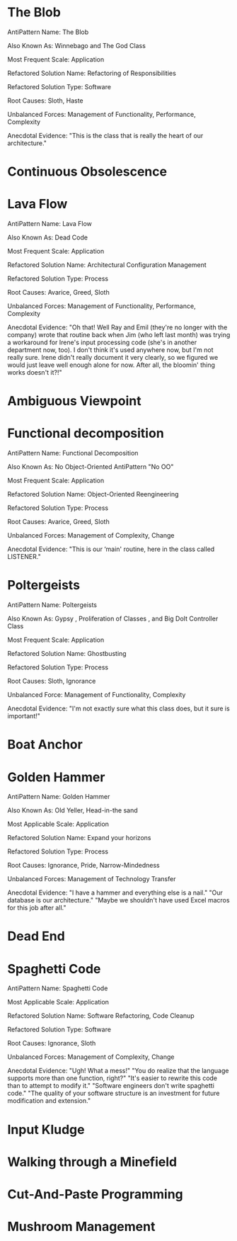 # The Blob

AntiPattern Name: The Blob

Also Known As: Winnebago and The God Class

Most Frequent Scale: Application

Refactored Solution Name: Refactoring of Responsibilities

Refactored Solution Type: Software

Root Causes: Sloth, Haste

Unbalanced Forces: Management of Functionality, Performance, Complexity

Anecdotal Evidence: "This is the class that is really the heart of our architecture."

# Continuous Obsolescence 

# Lava Flow

AntiPattern Name: Lava Flow

Also Known As: Dead Code

Most Frequent Scale: Application

Refactored Solution Name: Architectural Configuration Management

Refactored Solution Type: Process

Root Causes: Avarice, Greed, Sloth

Unbalanced Forces: Management of Functionality, Performance, Complexity

Anecdotal Evidence: "Oh that! Well Ray and Emil (they're no longer with the company) wrote that routine back when Jim (who left last month) was trying a workaround for Irene's input processing code (she's in another department now, too). I don't think it's used anywhere now, but I'm not really sure. Irene didn't really document it very clearly, so we figured we would just leave well enough alone for now. After all, the bloomin' thing works doesn't it?!"

# Ambiguous Viewpoint

# Functional decomposition

AntiPattern Name: Functional Decomposition

Also Known As: No Object-Oriented AntiPattern "No OO"

Most Frequent Scale: Application

Refactored Solution Name: Object-Oriented Reengineering

Refactored Solution Type: Process

Root Causes: Avarice, Greed, Sloth

Unbalanced Forces: Management of Complexity, Change

Anecdotal Evidence: "This is our ‘main' routine, here in the class called LISTENER."

# Poltergeists

AntiPattern Name: Poltergeists

Also Known As: Gypsy , Proliferation of Classes , and Big DoIt Controller Class

Most Frequent Scale: Application

Refactored Solution Name: Ghostbusting

Refactored Solution Type: Process

Root Causes: Sloth, Ignorance

Unbalanced Force: Management of Functionality, Complexity

Anecdotal Evidence: "I'm not exactly sure what this class does, but it sure is important!"

# Boat Anchor

# Golden Hammer

AntiPattern Name: Golden Hammer

Also Known As: Old Yeller, Head-in-the sand

Most Applicable Scale: Application

Refactored Solution Name: Expand your horizons

Refactored Solution Type: Process

Root Causes: Ignorance, Pride, Narrow-Mindedness

Unbalanced Forces: Management of Technology Transfer

Anecdotal Evidence: "I have a hammer and everything else is a nail." "Our database is our architecture." "Maybe we shouldn't have used Excel macros for this job after all."

# Dead End

# Spaghetti Code

AntiPattern Name: Spaghetti Code

Most Applicable Scale: Application

Refactored Solution Name: Software Refactoring, Code Cleanup

Refactored Solution Type: Software

Root Causes: Ignorance, Sloth

Unbalanced Forces: Management of Complexity, Change

Anecdotal Evidence: "Ugh! What a mess!" "You do realize that the language supports more than one function, right?" "It's easier to rewrite this code than to attempt to modify it." "Software engineers don't write spaghetti code." "The quality of your software structure is an investment for future modification and extension."

# Input Kludge

# Walking through a Minefield

# Cut-And-Paste Programming

# Mushroom Management